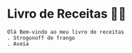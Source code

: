 # Livro de Receitas 👨‍🍳

    Olá Bem-vindo ao meu livro de receitas
    . Strogonoff de frango
    . Aveia
